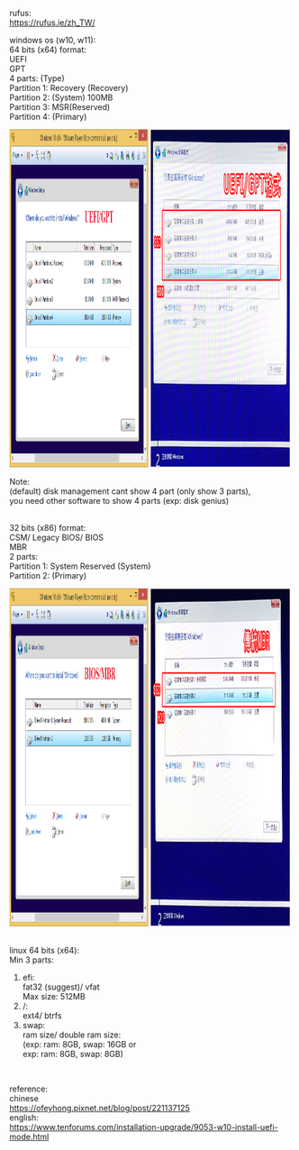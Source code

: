 rufus:  
https://rufus.ie/zh_TW/

windows os (w10, w11):  
64 bits (x64) format:  
UEFI  
GPT  
4 parts: (Type)  
Partition 1: Recovery (Recovery)  
Partition 2: (System) 100MB  
Partition 3: MSR(Reserved)  
Partition 4: (Primary)
<div >
<img src="https://github.com/kitleong97/software/blob/main/os/rufus/Windows%2010%20UEFI-GPT.png" width="49%" height="600px" alt="english uefi 64 bit" >
<img src="https://github.com/kitleong97/software/blob/main/os/rufus/1517043977-688010571.jpg" width="49%" height="600px" alt="chinese uefi 64 bit"  >  
</div>

Note:  
(default) disk management cant show 4 part (only show 3 parts),  
you need other software to show 4 parts (exp: disk genius)  
<br>


32 bits (x86) format:  
CSM/ Legacy BIOS/ BIOS  
MBR  
2 parts:  
Partition 1: System Reserved (System)  
Partition 2: (Primary)  
<div >
<img src="https://github.com/kitleong97/software/blob/main/os/rufus/Windows%2010%20BIOS-MBR.png" width="49%" height="600px" alt="english mbr 32 bit" >
<img src="https://github.com/kitleong97/software/blob/main/os/rufus/1517044875-722234276.jpg" width="49%" height="600px" alt="chinese mbr 32 bits"  >  
</div>
<br>

linux 64 bits (x64):  
Min 3 parts:  
1) efi:  
fat32 (suggest)/ vfat  
Max size: 512MB  
3) /:  
ext4/ btrfs  
4) swap:  
ram size/ double ram size:  
(exp: ram: 8GB, swap: 16GB or  
exp: ram: 8GB, swap: 8GB)  
<br>

reference:  
chinese  
https://ofeyhong.pixnet.net/blog/post/221137125
<br>
english:  
https://www.tenforums.com/installation-upgrade/9053-w10-install-uefi-mode.html  



